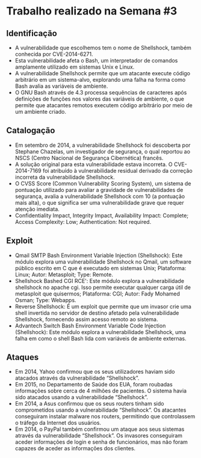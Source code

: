 
# Trabalho realizado na Semana #3

## Identificação

- A vulnerabilidade que escolhemos tem o nome de Shellshock, também conhecida por CVE-2014-6271.
- Esta vulnerabilidade afeta o Bash, um interpretador de comandos amplamente utilizado em sistemas Unix e Linux.
- A vulnerabilidade Shellshock permite que um atacante execute código arbitrário em um sistema-alvo, explorando uma falha na forma como Bash avalia as variáveis de ambiente.
- O GNU Bash através de 4.3 processa sequências de caracteres após definições de funções nos valores das variáveis de ambiente, o que permite que atacantes remotos executem código arbitrário por meio de um ambiente criado.

## Catalogação

- Em setembro de 2014, a vulnerabilidade Shellshock foi descoberta por Stephane Chazelas, um investigador de segurança, o qual reportou ao NSCS (Centro Nacional de Segurança Cibernética) francês.
- A solução original para esta vulnerabilidade estava incorreta. O CVE-2014-7169 foi atribuído à vulnerabilidade residual derivado da correção incorreta da vulnerabilidade Shellshock. 
- O CVSS Score (Common Vulnerability Scoring System), um sistema de pontuação utilizado para avaliar a gravidade de vulnerabilidades de segurança, avalia a vulnerabilidade Shellshock com 10 (a pontuação mais alta), o que significa ser uma vulnerabilidade grave que requer atenção imediata.
- Confidentiality Impact, Integrity Impact, Availability Impact: Complete; Access Complexity: Low; Authentication: Not required.

## Exploit

- Qmail SMTP Bash Environment Variable Injection (Shellshock): Este módulo explora uma vulnerabilidade Shellshock no Qmail, um  software público escrito em C que é executado em sistemas Unix; Plataforma: Linux; Autor: Metasploit; Type: Remote.
- Shellshock Bashed CGI RCE': Este módulo explora a vulnerabilidade shellshock no apache cgi. Isso permite executar qualquer carga útil de metasploit que quisermos; Plataforma: CGI; Autor: Fady Mohamed Osman; Type: Webapps.
- Reverse Shellshock: É um exploit que permite que um invasor crie uma shell invertida no servidor de destino afetado pela vulnerabilidade Shellshock, fornecendo assim acesso remoto ao sistema.
- Advantech Switch Bash Environment Variable Code Injection (Shellshock): Este módulo explora a vulnerabilidade Shellshock, uma falha em como o shell Bash lida com variáveis de ambiente externas.

## Ataques

- Em 2014, Yahoo confirmou que os seus utilizadores haviam sido atacados através da vulnerabilidade “Shellshock”.
- Em 2015, no Departamento de Saúde dos EUA, foram roubadas informações sobre cerca de 4 milhões de pacientes.  O sistema havia sido atacados usando a vulnerabilidade “Shellshock”.
- Em 2014, a Asus confirmou que os seus routers tinham sido comprometidos usando a vulnerabilidade “Shellshock”. Os atacantes conseguiram instalar malware nos routers, permitindo que controlassem o tráfego da Internet dos usuários.
- Em 2014, o PayPal também confirmou um ataque aos seus sistemas através da vulnerabilidade “Shellshock”. Os invasores conseguiram aceder informações de login e senha de funcionários, mas não foram capazes de aceder as informações dos clientes.
